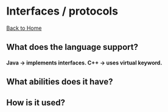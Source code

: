 # Interfaces / protocols
[Back to Home](README.md)
## What does the language support?
#### Java -> implements interfaces. C++ -> uses virtual keyword.

## What abilities does it have?
## How is it used?
